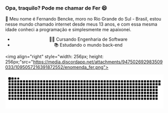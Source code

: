### Opa, traquilo? Pode me chamar de Fer 😄

<p>👤 Meu nome é Fernando Bencke, moro no Rio Grande do Sul - Brasil, estou nesse mundo chamado internet desde meus 13
    anos, e com essa mesma idade conheci a programação e simplesmente me apaixonei.</p>

<ul align="center">
    <li>👩‍💻 Cursando Engenharia de Software</li>
    <li>📚 Estudando o mundo back-end</li>
</ul>

<img align="right" style="width: 256px; height: 256px;"src="https://media.discordapp.net/attachments/947502692983509033/1095057216391872552/enomenda_fer.png">

<span style="clear: both"></span>

![Snake animation](https://github.com/yooout/yooout/blob/output/github-contribution-grid-snake.svg)
